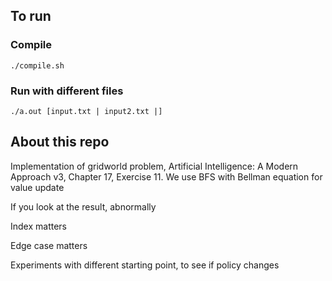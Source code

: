 ## To run
### Compile
`./compile.sh`
### Run with different files
`./a.out [input.txt | input2.txt |]`

## About this repo
Implementation of gridworld problem, Artificial Intelligence: A Modern Approach v3, Chapter 17, Exercise 11.
We use BFS with Bellman equation for value update

If you look at the result, abnormally

Index matters

Edge case matters

Experiments with different starting point, to see if policy changes
